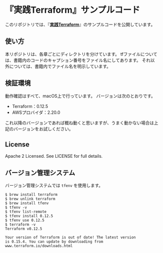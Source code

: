 # 『実践Terraform』サンプルコード

このリポジトリでは、『**[実践Terraform](https://www.amazon.co.jp/dp/4844378139/)**』のサンプルコードを公開しています。

## 使い方

本リポジトリは、各章ごとにディレクトリを分けています。
tfファイルについては、書籍内のコードのキャプション番号をファイル名にしてあります。
それ以外については、書籍内でファイル名を明示しています。

## 検証環境

動作確認はすべて、macOS上で行っています。
バージョンは次のとおりです。

- Terraform：0.12.5
- AWSプロバイダ：2.20.0

これ以降のバージョンであれば概ね動くと思いますが、うまく動かない場合は上記のバージョンをお試しください。

## License

Apache 2 Licensed. See LICENSE for full details.

## バージョン管理システム
バージョン管理システムでは `tfenv` を使用します。

```
$ brew install terraform
$ brew unlink terraform
$ brew install tfenv
$ tfenv -v
$ tfenv list-remote
$ tfenv install 0.12.5
$ tfenv use 0.12.5
$ terraform -v
Terraform v0.12.5

Your version of Terraform is out of date! The latest version
is 0.15.4. You can update by downloading from www.terraform.io/downloads.html
```

